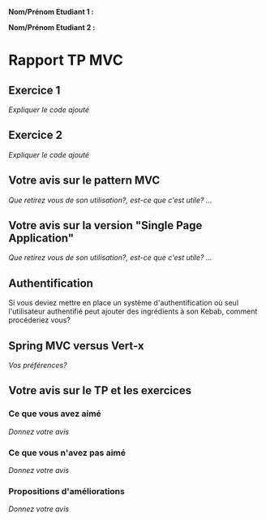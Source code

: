 **Nom/Prénom Etudiant 1 :**

**Nom/Prénom Etudiant 2 :**

# Rapport TP MVC

## Exercice 1
*Expliquer le code ajouté*

## Exercice 2
*Expliquer le code ajouté*


## Votre avis sur le pattern MVC
*Que retirez vous de son utilisation?, est-ce que c'est utile? ...*

## Votre avis sur la version "Single Page Application"
*Que retirez vous de son utilisation?, est-ce que c'est utile? ...*

## Authentification

Si vous deviez mettre en place un système d'authentification où seul l'utilisateur authentifié peut ajouter des ingrédients à son Kebab, comment procéderiez vous?

## Spring MVC versus Vert-x

*Vos préférences?*

## Votre avis sur le TP et les exercices

### Ce que vous avez aimé

*Donnez votre avis*

### Ce que vous n'avez pas aimé

*Donnez votre avis*

### Propositions d'améliorations

*Donnez votre avis*



